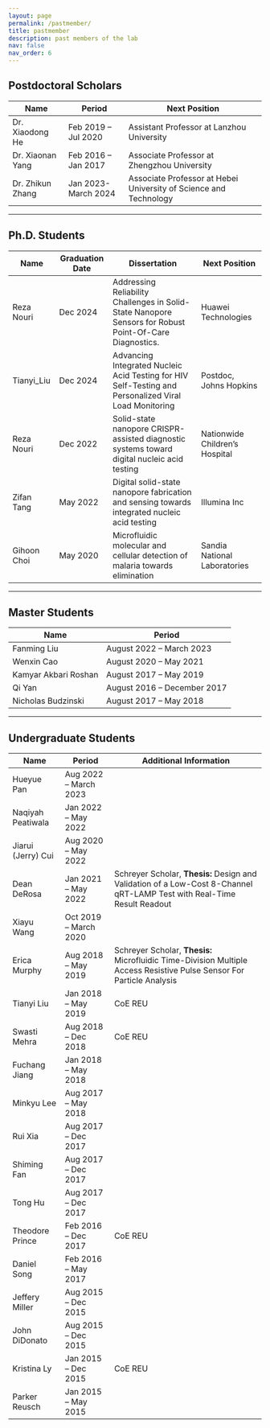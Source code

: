 ```yaml
---
layout: page
permalink: /pastmember/
title: pastmember
description: past members of the lab
nav: false
nav_order: 6
---
```




## Postdoctoral Scholars

| Name | Period | Next Position |
|------|--------|-----------------|
| Dr. Xiaodong He | Feb 2019 – Jul 2020 | Assistant Professor at Lanzhou University |
| Dr. Xiaonan Yang | Feb 2016 – Jan 2017 | Associate Professor at Zhengzhou University |
| Dr. Zhikun Zhang | Jan 2023- March 2024 | Associate Professor at Hebei University of Science and Technology |

---

## Ph.D. Students

| Name | Graduation Date | Dissertation | Next Position |
|------|----------------|--------|-----------|
| Reza Nouri | Dec 2024 | Addressing Reliability Challenges in Solid-State Nanopore Sensors for Robust Point-Of-Care Diagnostics. | Huawei Technologies |
| Tianyi_Liu | Dec 2024 | Advancing Integrated Nucleic Acid Testing for HIV Self-Testing and Personalized Viral Load Monitoring | Postdoc, Johns Hopkins |
| Reza Nouri | Dec 2022 | Solid-state nanopore CRISPR-assisted diagnostic systems toward digital nucleic acid testing | Nationwide Children’s Hospital |
| Zifan Tang | May 2022 | Digital solid-state nanopore fabrication and sensing towards integrated nucleic acid testing | Illumina Inc |
| Gihoon Choi | May 2020 | Microfluidic molecular and cellular detection of malaria towards elimination | Sandia National Laboratories |

---

## Master Students

| Name | Period |
|------|--------|
| Fanming Liu | August 2022 – March 2023 |
| Wenxin Cao | August 2020 – May 2021 |
| Kamyar Akbari Roshan | August 2017 – May 2019 |
| Qi Yan | August 2016 – December 2017 |
| Nicholas Budzinski | August 2017 – May 2018 |

---

## Undergraduate Students

| Name | Period | Additional Information |
|------|--------|------------------------|
| Hueyue Pan | Aug 2022 – March 2023 |  |
| Naqiyah Peatiwala | Jan 2022 – May 2022 |  |
| Jiarui (Jerry) Cui | Aug 2020 – May 2022 |  |
| Dean DeRosa | Jan 2021 – May 2022 | Schreyer Scholar,  **Thesis:** Design and Validation of a Low-Cost 8-Channel qRT-LAMP Test with Real-Time Result Readout |
| Xiayu Wang | Oct 2019 – March 2020 |  |
| Erica Murphy | Aug 2018 – May 2019 | Schreyer Scholar, **Thesis:** Microfluidic Time-Division Multiple Access Resistive Pulse Sensor For Particle Analysis |
| Tianyi Liu | Jan 2018 – May 2019 | CoE REU |
| Swasti Mehra | Aug 2018 – Dec 2018 | CoE REU |
| Fuchang Jiang | Jan 2018 – May 2018 |  |
| Minkyu Lee | Aug 2017 – May 2018 |  |
| Rui Xia | Aug 2017 – Dec 2017 |  |
| Shiming Fan | Aug 2017 – Dec 2017 |  |
| Tong Hu | Aug 2017 – Dec 2017 |  |
| Theodore Prince | Feb 2016 – Dec 2017 | CoE REU |
| Daniel Song | Feb 2016 – May 2017 |  |
| Jeffery Miller | Aug 2015 – Dec 2015 |  |
| John DiDonato | Aug 2015 – Dec 2015 |  |
| Kristina Ly | Jan 2015 – Dec 2015 | CoE REU |
| Parker Reusch | Jan 2015 – May 2015 |  |